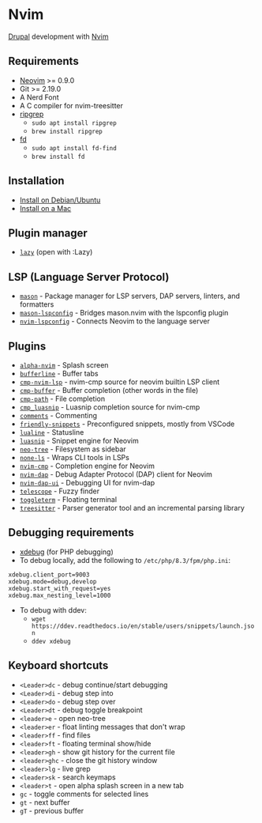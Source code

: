# Nvim

[Drupal](https://www.drupal.org) development with [Nvim](https://neovim.io)

## Requirements
- [Neovim](https://github.com/neovim/neovim/blob/master/INSTALL.md) >= 0.9.0
- Git >= 2.19.0
- A Nerd Font
- A C compiler for nvim-treesitter
- [ripgrep](https://github.com/BurntSushi/ripgrep)
    - `sudo apt install ripgrep`
    - `brew install ripgrep`
- [fd](https://github.com/sharkdp/fd)
    - `sudo apt install fd-find`
    - `brew install fd`

## Installation
- [Install on Debian/Ubuntu](./docs/debian-install.md)
- [Install on a Mac](./docs/mac-install.md)

## Plugin manager
- [`lazy`](https://github.com/folke/lazy.nvim) (open with :Lazy)

## LSP (Language Server Protocol)
- [`mason`](https://github.com/williamboman/mason.nvim) - Package manager for LSP servers, DAP servers, linters, and formatters
- [`mason-lspconfig`](https://github.com/williamboman/mason-lspconfig.nvim) - Bridges mason.nvim with the lspconfig plugin
- [`nvim-lspconfig`](https://github.com/neovim/nvim-lspconfig) - Connects Neovim to the language server

## Plugins
- [`alpha-nvim`](https://github.com/goolord/alpha-nvim) - Splash screen
- [`bufferline`](https://github.com/akinsho/bufferline.nvim) - Buffer tabs
- [`cmp-nvim-lsp`](https://github.com/hrsh7th/cmp-nvim-lsp) - nvim-cmp source for neovim builtin LSP client
- [`cmp-buffer`](https://github.com/hrsh7th/cmp-buffer) - Buffer completion (other words in the file)
- [`cmp-path`](https://github.com/hrsh7th/cmp-path) - File completion
- [`cmp_luasnip`](https://github.com/saadparwaiz1/cmp_luasnip) - Luasnip completion source for nvim-cmp 
- [`comments`](https://github.com/numToStr/Comment.nvim) - Commenting
- [`friendly-snippets`](https://github.com/rafamadriz/friendly-snippets) - Preconfigured snippets, mostly from VSCode
- [`lualine`](https://github.com/nvim-lualine/lualine.nvim) - Statusline
- [`luasnip`](https://github.com/L3MON4D3/LuaSnip) - Snippet engine for Neovim
- [`neo-tree`](https://github.com/nvim-neo-tree/neo-tree.nvim) - Filesystem as sidebar
- [`none-ls`](https://github.com/nvimtools/none-ls.nvim) - Wraps CLI tools in LSPs
- [`nvim-cmp`](https://github.com/hrsh7th/nvim-cmp) - Completion engine for Neovim
- [`nvim-dap`](https://github.com/mfussenegger/nvim-dap) - Debug Adapter Protocol (DAP) client for Neovim
- [`nvim-dap-ui`](https://github.com/rcarriga/nvim-dap-ui) - Debugging UI for nvim-dap
- [`telescope`](https://github.com/nvim-telescope/telescope.nvim) - Fuzzy finder
- [`toggleterm`](https://github.com/akinsho/toggleterm.nvim) - Floating terminal
- [`treesitter`](https://github.com/nvim-treesitter/nvim-treesitter) - Parser generator tool and an incremental parsing library

## Debugging requirements
- [xdebug](https://xdebug.org) (for PHP debugging)
- To debug locally, add the following to `/etc/php/8.3/fpm/php.ini`:
```
xdebug.client_port=9003
xdebug.mode=debug,develop
xdebug.start_with_request=yes
xdebug.max_nesting_level=1000
```
- To debug with ddev:
    - `wget https://ddev.readthedocs.io/en/stable/users/snippets/launch.json`
    - `ddev xdebug`

## Keyboard shortcuts
- `<Leader>dc` - debug continue/start debugging
- `<Leader>di` - debug step into
- `<Leader>do` - debug step over
- `<Leader>dt` - debug toggle breakpoint
- `<leader>e` - open neo-tree
- `<leader>er` - float linting messages that don't wrap
- `<leader>ff` - find files
- `<leader>ft` - floating terminal show/hide
- `<leader>gh` - show git history for the current file
- `<leader>ghc` - close the git history window
- `<leader>lg` - live grep
- `<leader>sk` - search keymaps
- `<leader>t` - open alpha splash screen in a new tab
- `gc` - toggle comments for selected lines
- `gt` - next buffer
- `gT` - previous buffer
